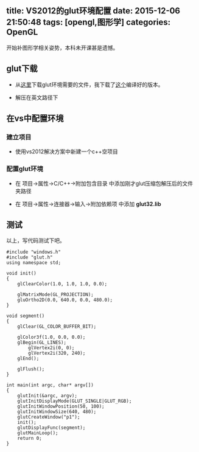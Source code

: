 title: VS2012的glut环境配置
date: 2015-12-06 21:50:48
tags: [opengl,图形学]
categories: OpenGL
---

开始补图形学相关姿势，本科未开课甚是遗憾。

<!--more-->

## glut下载

- 从[这里](https://www.opengl.org/resources/libraries/glut/glut_downloads.php)下载glut环境需要的文件，我下载了[这个](https://www.opengl.org/resources/libraries/glut/glutdlls37beta.zip)编译好的版本。

- 解压在英文路径下

## 在vs中配置环境

### 建立项目

- 使用vs2012解决方案中新建一个c++空项目

### 配置glut环境

- 在 项目->属性->C/C++->附加包含目录 中添加刚才glut压缩包解压后的文件夹路径

- 在 项目->属性->连接器->输入->附加依赖项 中添加 __glut32.lib__

## 测试

以上，写代码测试下吧。

    #include "windows.h"
    #include "glut.h"
    using namespace std;

    void init()
    {
        glClearColor(1.0, 1.0, 1.0, 0.0);

        glMatrixMode(GL_PROJECTION);
        gluOrtho2D(0.0, 640.0, 0.0, 480.0);
    }

    void segment()
    {
        glClear(GL_COLOR_BUFFER_BIT);

        glColor3f(1.0, 0.0, 0.0);
        glBegin(GL_LINES);
            glVertex2i(0, 0);
            glVertex2i(320, 240);
        glEnd();

        glFlush();
    }

    int main(int argc, char* argv[])
    {
        glutInit(&argc, argv);
        glutInitDisplayMode(GLUT_SINGLE|GLUT_RGB);
        glutInitWindowPosition(50, 100);
        glutInitWindowSize(640, 480);
        glutCreateWindow("p1");
        init();
        glutDisplayFunc(segment);
        glutMainLoop();
        return 0;
    }

